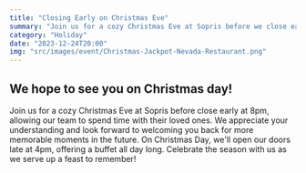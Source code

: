 ```yaml
---
title: "Closing Early on Christmas Eve"
summary: "Join us for a cozy Christmas Eve at Sopris before we close early at 8pm, allowing our team to spend time with their loved ones. We appreciate your understanding and look forward to welcoming you back for more memorable moments in the future. Wishing you a warm and joyful holiday season!"
category: "Holiday"
date: "2023-12-24T20:00"
img: "src/images/event/Christmas-Jackpot-Nevada-Restaurant.png"
---
```

## **We hope to see you on Christmas day!**
Join us for a cozy Christmas Eve at Sopris before close early at 8pm, allowing our team to spend time with their loved ones. We appreciate your understanding and look forward to welcoming you back for more memorable moments in the future. On Christmas Day, we'll open our doors late at 4pm, offering a buffet all day long. Celebrate the season with us as we serve up a feast to remember!
